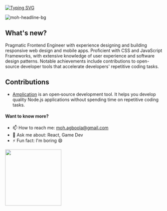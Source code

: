 [![Typing SVG](https://readme-typing-svg.herokuapp.com?color=F7B522&vCenter=true&height=50&lines=Hey!+Githuber+%F0%9F%91%8B;I'm+Mohammed+Agboola+%F0%9F%98%8E;A+Pragmatic+Frontend+Engineer+%F0%9F%A4%A9)](https://git.io/typing-svg)

![moh-headline-bg](https://user-images.githubusercontent.com/20028628/169842322-11194ece-7976-427e-a1a3-439871a323f7.png)

## What's new?

Pragmatic Frontend Engineer with experience designing and building responsive web design and mobile apps. Proficient with CSS and JavaScript Frameworks, with extensive knowledge of user experience and software design patterns. Notable achievements include contributions to open-source developer tools that accelerate developers' repetitive coding tasks.

## Contributions
- [Amplication](https://github.com/amplication/amplication) is an open‑source development tool. It helps you develop quality Node.js applications without spending time on repetitive coding tasks.

#### Want to know more?
- 📫 How to reach me: moh.agboola@gmail.com
- 💬 Ask me about: React, Game Dev
- ⚡ Fun fact: I'm boring 😄

<img height="180em" src="https://github-readme-stats.vercel.app/api/top-langs/?username=molaycule&layout=compact&theme=cobalt&hide_border=true" />
